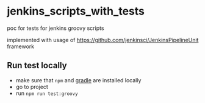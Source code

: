 # jenkins_scripts_with_tests
poc for tests for jenkins groovy scripts

implemented with usage of https://github.com/jenkinsci/JenkinsPipelineUnit framework

## Run test locally
- make sure that `npm` and [gradle](https://gradle.org/install/) are installed locally
- go to project
- run `npm run test:groovy`
